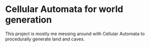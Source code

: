 # Cellular Automata for world generation

This project is mostly me messing around with Cellular Automata to procedurally generate land and caves.
